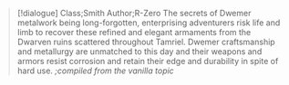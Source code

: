 >[!dialogue] Class;Smith Author;R-Zero
>The secrets of Dwemer metalwork being long-forgotten, enterprising adventurers risk life and limb to recover these refined and elegant armaments from the Dwarven ruins scattered throughout Tamriel. Dwemer craftsmanship and metallurgy are unmatched to this day and their weapons and armors resist corrosion and retain their edge and durability in spite of hard use.
>*;compiled from the vanilla topic*